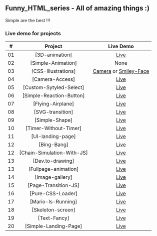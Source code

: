 ## Funny_HTML_series - All of amazing things :)

Simple are the best !!!

### Live demo for projects

|  #  |          Project           |                                                                                             Live Demo                                                                                              |
| :-: | :------------------------: | :------------------------------------------------------------------------------------------------------------------------------------------------------------------------------------------------: |
| 01  |       [3D-animation]       |                                                          [Live](https://https://greatmonster11.github.io/Funny_HTML_series/3D-animation)                                                           |
| 02  |     [Simple-Animation]     |                                                                                                None                                                                                                |
| 03  |    [CSS-Illustrations]     | [Camera](https://greatmonster11.github.io/Funny_HTML_series/CSS-illustrations/camera.html) or [Smiley-Face](https://greatmonster11.github.io/Funny_HTML_series/CSS-illustrations/smiley-face.html) |
| 04  |      [Camera-Access]       |                                                              [Live](https://greatmonster11.github.io/Funny_HTML_series/Camera-Access)                                                              |
| 05  |  [Custom-Sytyled-Select]   |                                                          [Live](https://greatmonster11.github.io/Funny_HTML_series/Custom-Sytyled-Select)                                                          |
| 06  |  [Simple-Reaction-Button]  |                                                        [Live](https://greatmonster11.github.io/Funny_HTML_series/Facebook-reaction-buttons)                                                        |
| 07  |     [Flying-Airplane]      |                                                             [Live](https://greatmonster11.github.io/Funny_HTML_series/Flying-Airplan)                                                              |
| 08  |      [SVG-transition]      |                                                             [Live](https://greatmonster11.github.io/Funny_HTML_series/SVG-transition)                                                              |
| 09  |       [Simple-Shape]       |                                                              [Live](https://greatmonster11.github.io/Funny_HTML_series/Simple-Shape)                                                               |
| 10  |   [Timer-Without-Timer]    |                                                           [Live](https://greatmonster11.github.io/Funny_HTML_series/Timer-without-timer)                                                           |
| 11  |     [UI-landing-page]      |                                                             [Live](https://greatmonster11.github.io/Funny_HTML_series/UI-landing-page)                                                             |
| 12  |        [Bing-Bang]         |                                                                [Live](https://greatmonster11.github.io/Funny_HTML_series/bing-bang)                                                                |
| 12  | [Chain-Simulation-With-JS] |                                                        [Live](https://greatmonster11.github.io/Funny_HTML_series/chain-simulation-with-js)                                                         |
| 13  |      [Dev.to-drawing]      |                                                             [Live](https://greatmonster11.github.io/Funny_HTML_series/dev.to-drawing)                                                              |
| 13  |    [Fullpage-animation]    |                                                           [Live](https://greatmonster11.github.io/Funny_HTML_series/fullpage-animation)                                                            |
| 14  |      [Image-gallery]       |                                                              [Live](https://greatmonster11.github.io/Funny_HTML_series/image-gallery)                                                              |
| 15  |    [Page-Transition-JS]    |                                                           [Live](https://greatmonster11.github.io/Funny_HTML_series/page-transition-js)                                                            |
| 16  |     [Pure-CSS-Loader]      |                                                             [Live](https://greatmonster11.github.io/Funny_HTML_series/pure-css-loader)                                                             |
| 17  |     [Mario-Is-Running]     |                                                             [Live](https://greatmonster11.github.io/Funny_HTML_series/runnning-mario)                                                              |
| 18  |     [Skeleton-screen]      |                                                             [Live](https://greatmonster11.github.io/Funny_HTML_series/skeleton-screen)                                                             |
| 19  |        [Text-Fancy]        |                                                               [Live](https://greatmonster11.github.io/Funny_HTML_series/text-fancy)                                                                |
| 20  |   [Simple-Landing-Page]    |                                                         [Live](https://greatmonster11.github.io/Funny_HTML_series/website-crash-HTML-CSS)                                                          |
